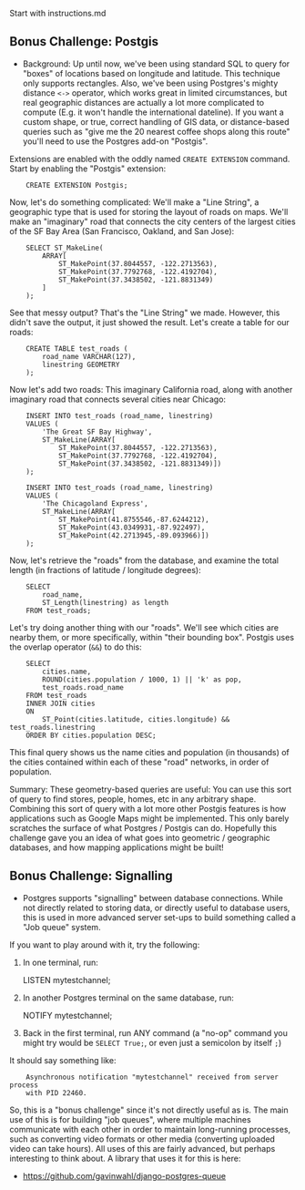 Start with instructions.md


Bonus Challenge: Postgis
--------------------------

- Background: Up until now, we've been using standard SQL to query for "boxes"
  of locations based on longitude and latitude. This technique only supports
  rectangles. Also, we've been using Postgres's mighty distance `<->` operator,
  which works great in limited circumstances, but real geographic distances are
  actually a lot more complicated to compute (E.g. it won't handle the
  international dateline). If you want a custom shape, or true, correct
  handling of GIS data, or distance-based queries such as "give me the 20
  nearest coffee shops along this route" you'll need to use the Postgres add-on
  "Postgis".

Extensions are enabled with the oddly named `CREATE EXTENSION` command. Start
by enabling the "Postgis" extension:

        CREATE EXTENSION Postgis;

Now, let's do something complicated: We'll make a "Line String", a geographic
type that is used for storing the layout of roads on maps. We'll make an
"imaginary" road that connects the city centers of the largest cities of the SF
Bay Area (San Francisco, Oakland, and San Jose):


        SELECT ST_MakeLine(
            ARRAY[
                ST_MakePoint(37.8044557, -122.2713563),
                ST_MakePoint(37.7792768, -122.4192704),
                ST_MakePoint(37.3438502, -121.8831349)
            ]
        );


See that messy output? That's the "Line String" we made. However, this didn't
save the output, it just showed the result. Let's create a table for our roads:


        CREATE TABLE test_roads (
            road_name VARCHAR(127),
            linestring GEOMETRY
        );



Now let's add two roads: This imaginary California road, along with another
imaginary road that connects several cities near Chicago:


        INSERT INTO test_roads (road_name, linestring)
        VALUES (
            'The Great SF Bay Highway',
            ST_MakeLine(ARRAY[
                ST_MakePoint(37.8044557, -122.2713563),
                ST_MakePoint(37.7792768, -122.4192704),
                ST_MakePoint(37.3438502, -121.8831349)])
        );

        INSERT INTO test_roads (road_name, linestring)
        VALUES (
            'The Chicagoland Express',
            ST_MakeLine(ARRAY[
                ST_MakePoint(41.8755546,-87.6244212),
                ST_MakePoint(43.0349931,-87.922497),
                ST_MakePoint(42.2713945,-89.093966)])
        );



Now, let's retrieve the "roads" from the database, and examine the total length
(in fractions of latitude / longitude degrees):

        SELECT
            road_name,
            ST_Length(linestring) as length
        FROM test_roads;


Let's try doing another thing with our "roads". We'll see which cities are
nearby them, or more specifically, within "their bounding box". Postgis uses
the overlap operator (`&&`) to do this:

        SELECT
            cities.name,
            ROUND(cities.population / 1000, 1) || 'k' as pop,
            test_roads.road_name
        FROM test_roads
        INNER JOIN cities
        ON
            ST_Point(cities.latitude, cities.longitude) && test_roads.linestring
        ORDER BY cities.population DESC;


This final query shows us the name cities and population (in thousands) of the
cities contained within each of these "road" networks, in order of population.

Summary: These geometry-based queries are useful: You can use this sort of
query to find stores, people, homes, etc in any arbitrary shape. Combining this
sort of query with a lot more other Postgis features is how applications such
as Google Maps might be implemented.  This only barely scratches the surface of
what Postgres / Postgis can do. Hopefully this challenge gave you an idea of
what goes into geometric / geographic databases, and how mapping applications
might be built!






Bonus Challenge: Signalling
------------------------------

- Postgres supports "signalling" between database connections. While not
  directly related to storing data, or directly useful to database users, this
  is used in more advanced server set-ups to build something called a "Job
  queue" system.

If you want to play around with it, try the following:

1. In one terminal, run:

    LISTEN mytestchannel;

2. In another Postgres terminal on the same database, run:

    NOTIFY mytestchannel;

3. Back in the first terminal, run ANY command (a "no-op" command you might try
would be `SELECT True;`, or even just a semicolon by itself `;`)

It should say something like:

        Asynchronous notification "mytestchannel" received from server process
        with PID 22460.



So, this is a "bonus challenge" since it's not directly useful as is. The main
use of this is for building "job queues", where multiple machines communicate
with each other in order to maintain long-running processes, such as converting
video formats or other media (converting uploaded video can take hours).  All
uses of this are fairly advanced, but perhaps interesting to think about. A
library that uses it for this is here:

- <https://github.com/gavinwahl/django-postgres-queue>


